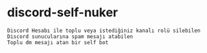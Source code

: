 # discord-self-nuker
```fix\n
Discord Hesabı ile toplu veya istediğiniz kanalı rolü silebilen 
Discord sunucularına spam mesajı atabilen 
Toplu dm mesajı atan bir self bot
